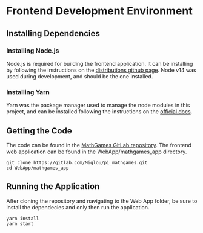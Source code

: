 # Frontend Development Environment

## Installing Dependencies

### Installing Node.js

Node.js is required for building the frontend application. It can be installing by following the instructions on the [distributions github page](https://github.com/nodesource/distributions).
Node v14 was used during development, and should be the one installed.

### Installing Yarn

Yarn was the package manager used to manage the node modules in this project, and can be installed following the instructions on the [official docs](https://classic.yarnpkg.com/en/docs/install/#debian-stable).

## Getting the Code

The code can be found in the [MathGames GitLab repository](https://gitlab.com/Miglou/pi_mathgames).
The frontend web application can be found in the WebApp/mathgames_app directory.

```
git clone https://gitlab.com/Miglou/pi_mathgames.git
cd WebApp/mathgames_app
```

## Running the Application

After cloning the repository and navigating to the Web App folder, be sure to install the dependecies and only then run the application.
```
yarn install
yarn start
```
